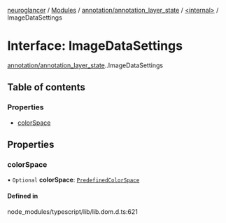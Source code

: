 [neuroglancer](../README.md) / [Modules](../modules.md) / [annotation/annotation\_layer\_state](../modules/annotation_annotation_layer_state.md) / [<internal\>](../modules/annotation_annotation_layer_state._internal_.md) / ImageDataSettings

# Interface: ImageDataSettings

[annotation/annotation_layer_state](../modules/annotation_annotation_layer_state.md).[<internal>](../modules/annotation_annotation_layer_state._internal_.md).ImageDataSettings

## Table of contents

### Properties

- [colorSpace](annotation_annotation_layer_state._internal_.ImageDataSettings.md#colorspace)

## Properties

### colorSpace

• `Optional` **colorSpace**: [`PredefinedColorSpace`](../modules/annotation_annotation_layer_state._internal_.md#predefinedcolorspace)

#### Defined in

node_modules/typescript/lib/lib.dom.d.ts:621
